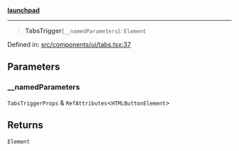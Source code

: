 [**launchpad**](index.md)

***

> **TabsTrigger**(`__namedParameters`): `Element`

Defined in: [src/components/ui/tabs.tsx:37](https://github.com/victorbratov/launchpad/blob/d14315d3bd6634bc1c0e4507f8ad0551e9221cbc/src/components/ui/tabs.tsx#L37)

## Parameters

### \_\_namedParameters

`TabsTriggerProps` & `RefAttributes`\<`HTMLButtonElement`\>

## Returns

`Element`

